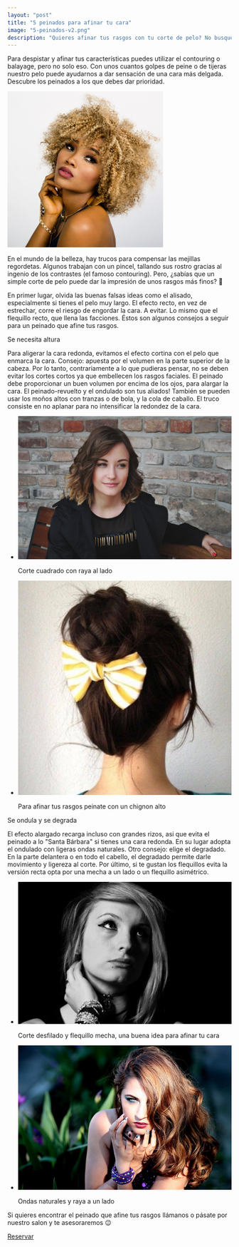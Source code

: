 ```yaml
---
layout: "post"
title: "5 peinados para afinar tu cara"
image: "5-peinados-v2.png"
description: "Quieres afinar tus rasgos con tu corte de pelo? No busques mas te proponemos 5 peinados que te ayudaran con este cometido"
---
```


<article class="container mod-row">
 <div class="container-item-text-left">
  <p>
  Para despistar y afinar tus características puedes utilizar el contouring o balayage, pero no solo eso. Con unos cuantos golpes de peine o de tijeras nuestro pelo puede ayudarnos a dar sensación de una cara más delgada.<br>
  Descubre los peinados a los que debes dar prioridad.
  </p>
  </div>
  <div>
     <img src="img/pelo-rizado.jpg" width="350" height="auto" alt="pelo-rizado peluquería Escándalo">
  </div>
  <p>
  En el mundo de la belleza, hay trucos para compensar las mejillas regordetas. Algunos trabajan con un pincel, tallando sus rostro gracias al ingenio de los contrastes (el famoso contouring). Pero, ¿sabías que un simple corte de pelo puede dar la impresión de unos rasgos más finos? 💇
  </p>
  <p>
  En primer lugar, olvida las buenas falsas ideas como el alisado, especialmente si tienes el pelo muy largo. El efecto recto, en vez de estrechar, corre el riesgo de engordar la cara. A evitar. Lo mismo que el flequillo recto, que llena las facciones. Éstos son algunos consejos a seguir para un peinado que afine tus rasgos.
  </p>
  <p>
  Se necesita altura
  </p>
  <p>   
  Para aligerar la cara redonda, evitamos el efecto cortina con el pelo que enmarca la cara. Consejo: apuesta por el volumen en la parte superior de la cabeza. Por lo tanto, contrariamente a lo que pudieras pensar, no se deben evitar los cortes cortos ya que embellecen los rasgos faciales. El peinado debe proporcionar un buen volumen por encima de los ojos, para alargar la cara. El peinado-revuelto y el ondulado son tus aliados!
  También se pueden usar los moños altos con tranzas o de bola, y  la cola de caballo. El truco consiste en no aplanar para no intensificar la redondez de la cara.
  </p>
  <ul class="container text-center">
    <li><img src="img/ondulado.jpg" width="500" height="auto" alt="corte ondulado peluquería Escándalo"></li>
        <p>Corte cuadrado con raya al lado</p>
    <li><img src="img/chignon-alto.png" width="500" height="auto" alt="chignon alto peluquería Escándalo"></li>
        <p>Para afinar tus rasgos peinate con un chignon alto</p>
  </ul>
  <p>
  Se ondula y se degrada
  </p>
  <p>
  El efecto alargado recarga incluso con grandes rizos, asi que evita el peinado a lo "Santa Bárbara" si tienes una cara redonda. En su lugar adopta el ondulado con ligeras ondas naturales. Otro consejo: elige el degradado. En la parte delantera o en todo el cabello, el degradado permite darle movimiento y ligereza al corte.
  Por último, si te gustan los flequillos evita la versión recta opta por una mecha a un lado o un flequillo asimétrico.
  </p>
  <ul class="container text-center">
    <li><img src="img/corte-flequillo-lado.jpg" width="500" height="auto" alt="corte flequillo lado peluquería Escándalo"></li>
        <p>Corte desfilado y flequillo mecha, una buena idea para afinar tu cara</p>
    <li><img src="img/flequillo-lado.jpg" width="500" height="auto" alt="peinado largo flequillo lado peluquería Escándalo"></li>  
         <p>Ondas naturales y raya a un lado</p>
  </ul>
  <p>
  Si quieres encontrar el peinado que afine tus rasgos llámanos o pásate por nuestro salon y te asesoraremos 😉
  </p>
  <a class="button" href="{{ site.url }}/formulario">Reservar</a>
